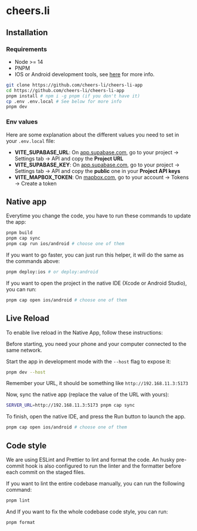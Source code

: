 # cheers.li

## Installation

### Requirements

- Node >= 14
- PNPM
- IOS or Android development tools, see [here](https://capacitorjs.com/docs/getting-started/environment-setup) for more info.

```bash
git clone https://github.com/cheers-li/cheers-li-app
cd https://github.com/cheers-li/cheers-li-app
pnpm install # npm i -g pnpm (if you don't have it)
cp .env .env.local # See below for more info
pnpm dev
```

### Env values

Here are some explanation about the different values you need to set in your `.env.local` file:

- **VITE_SUPABASE_URL**: On [app.supabase.com](https://app.supabase.com/), go to your project -> Settings tab -> API and copy the **Project URL**
- **VITE_SUPABASE_KEY**: On [app.supabase.com](https://app.supabase.com/), go to your project -> Settings tab -> API and copy the **public** one in your **Project API keys**
- **VITE_MAPBOX_TOKEN**: On [mapbox.com](https://mapbox.com/), go to your account -> Tokens -> Create a token

## Native app

Everytime you change the code, you have to run these commands to update the app:

```bash
pnpm build
pnpm cap sync
pnpm cap run ios/android # choose one of them
```

If you want to go faster, you can just run this helper, it will do the same as the commands above:

```bash
pnpm deploy:ios # or deploy:android
```

If you want to open the project in the native IDE (Xcode or Android Studio), you can run:

```bash
pnpm cap open ios/android # choose one of them
```

## Live Reload

To enable live reload in the Native App, follow these instructions:

Before starting, you need your phone and your computer connected to the same network.

Start the app in development mode with the `--host` flag to expose it:

```bash
pnpm dev --host
```

Remember your URL, it should be something like `http://192.168.11.3:5173`

Now, sync the native app (replace the value of the URL with yours):

```bash
SERVER_URL=http://192.168.11.3:5173 pnpm cap sync
```

To finish, open the native IDE, and press the Run button to launch the app.

```bash
pnpm cap open ios/android # choose one of them
```

## Code style

We are using ESLint and Prettier to lint and format the code. An husky pre-commit hook is also configured to run the linter and the formatter before each commit on the staged files.

If you want to lint the entire codebase manually, you can run the following command:

```bash
pnpm lint
```

And If you want to fix the whole codebase code style, you can run:

```bash
pnpm format
```
